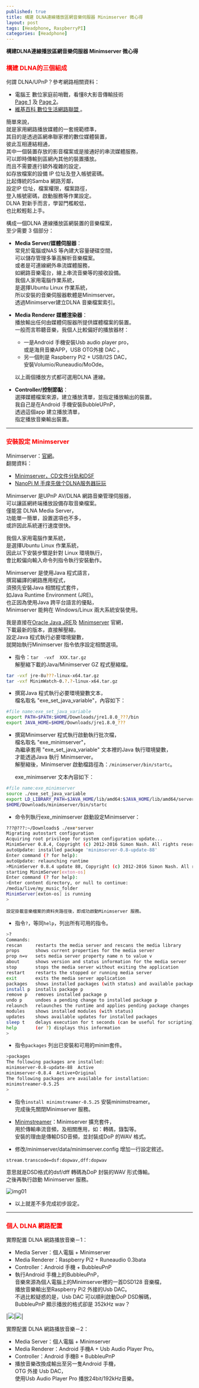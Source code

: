 ```yaml
---
published: true
title: 構建 DLNA連線播放區網音樂伺服器 Minimserver 微心得
layout: post
tags: [Headphone, RaspberryPI]
categories: [Headphone]
---
```


**構建DLNA連線播放區網音樂伺服器 Minimserver 微心得**   
    
### <font color="red">構建 DLNA的三個組成</font>    
    
何謂 DLNA/UPnP？參考網路相關資料：    

* 電腦王 數位家庭前哨戰，看懂8大影音傳輸技術    
   [Page 1][1] 及 [Page 2][2]。   
* [維基百科 數位生活網路聯盟 ][3]。   
        
簡單來說，    
就是家用網路播放媒體的一套規範標準，    
其目的是透過區網串聯家裡的數位媒體裝置，    
彼此互相連結相通，    
其中一個裝置存放的影音檔案或是接通好的串流媒體服務，    
可以即時傳輸到區網內其他的裝置播放。    
而且不需要進行額外複雜的設定，    
如存放檔案的設備 IP 位址及登入帳號密碼。    
比起傳統的Samba 網路芳鄰，    
設定IP 位址，檔案權限，檔案路徑，   
登入帳號密碼，啟動服務等作業設定。    
DLNA 對新手而言，學習門檻較低，   
也比較輕鬆上手。    

構成一個DLNA 連線播放區網裝置的音樂檔案，   
至少需要 3 個部分：   

* **Media Server/媒體伺服器**：   
   常見於電腦或NAS 等內建大容量硬碟空間，   
   可以儲存管理多筆高解析音樂檔案。   
   或者是可連線網外串流媒體服務，   
   如網路音樂電台，線上串流音樂等的接收設備。   
   我個人家用電腦作業系統，   
   是選擇Ubuntu Linux 作業系統，    
   所以安裝的音樂伺服器軟體是Minimserver。    
   透過Minimserver建立DLNA 音樂檔案索引。   
* **Media Renderer 媒體渲染器**：   
  播放輸出任何由媒體伺服器所提供媒體檔案的裝置。    
  一般而言聆聽音樂，我個人比較偏好的播放器材：    
  
   *  一是Android 手機安裝Usb audio player pro，    
      或是海貝音樂APP，USB OTG外接 DAC 。   
   *  另一個則是 Raspberry Pi2 + USB/I2S DAC，    
      安裝Volumio/Runeaudio/MoOde。   

    以上兩個播放方式都可選用DLNA 連線。   
* **Controller/控制節點**：   
  選擇媒體檔案來源，建立播放清單，並指定播放輸出的裝置。    
  我自己是在Android 手機安裝BubbleUPnP，    
  透過這個app 建立播放清單，    
  指定播放音樂輸出裝置。    

-----------------

### <font color="red">安裝設定 Minimserver</font>     

Minimserver：[官網][4]。    
翻閱資料：    

* [<span lang="zh-Hans">Minimserver，CD文件分轨和DSF</span>][5]   
* [<span lang="zh-Hans">NanoPi M 手痒先做个DLNA服务器玩玩</span>][8]    

Minimserver 是UPnP AV/DLNA 網路音樂管理伺服器，   
可以讓區網終端播放設備存取音樂檔案。    
僅能當 DLNA Media Server，    
功能單一簡單，設置選項也不多，    
或許因此系統運行速度很快。    

我個人家用電腦作業系統，    
是選擇Ubuntu Linux 作業系統，     
因此以下安裝步驟是針對 Linux 環境執行，   
會比較偏向輸入命令列指令執行安裝動作。    

Minimserver 是使用Java 程式語言，   
撰寫編譯的網路應用程式，    
須預先安裝Java 相關程式套件，   
如Java Runtime Environment (JRE)。    
也正因為使用Java 跨平台語言的優點，   
Minimserver 能夠在 Windows/Linux 兩大系統安裝使用。   

我是直接在[Oracle Java JRE][6]及 [Minimserver][7] 官網，    
下載最新的版本，直接解壓縮，    
設定Java 程式執行必要環境變數，   
就開始執行Minimserver 指令依序設定相關選項。    

* 指令：```tar  -vxf  XXX.tar.gz```   
  解壓縮下載的Java/Minimserver GZ 程式壓縮檔。    
  
```bash   
tar -vxf jre-8u???-linux-x64.tar.gz     
tar -vxf MinimWatch-0.?.?-linux-x64.tar.gz      
```
    
* 撰寫Java 程式執行必要環境變數文本，   
  檔名取名 "exe_set_java_variable"，內容如下：    

```bash     
#file name:exe_set_java_variable        
export PATH=$PATH:$HOME/Downloads/jre1.8.0_???/bin      
export JAVA_HOME=$HOME/Downloads/jre1.8.0_???       
```     
    
* 撰寫Minimserver 程式執行啟動執行批次檔，     
  檔名取名 "exe_minimserver"，    
  為繼承套用 "exe_set_java_variable" 文本裡的Java 執行環境變數，    
  才能透過Java 執行 Minimserver。   
  解壓縮後，Minimserver 啟動檔路徑為：```/minimserver/bin/startc```。   
  
  exe_minimserver 文本內容如下：    

```bash
#file name:exe_minimserver      
source ./exe_set_java_variable      
export LD_LIBRARY_PATH=$JAVA_HOME/lib/amd64:$JAVA_HOME/lib/amd64/server     
$HOME/Downloads/minimserver/bin/startc      
```
        
* 命令列執行exe_minimserver 啟動設定Minimserver：       

```bash
???@???:~/Downloads$ ./exe*server       
Migrating autostart configuration       
Acquiring root privilege for system configuration update...     
MinimServer 0.8.4, Copyright (c) 2012-2016 Simon Nash. All rights reserved.     
autoUpdate: installed package 'minimserver-0.8-update-88'       
Enter command (? for help):     
autoUpdate: relaunching runtime     
>MinimServer 0.8.4 update 88, Copyright (c) 2012-2016 Simon Nash. All rights reserved.      
starting MinimServer[exton-os]      
Enter command (? for help):     
>Enter content directory, or null to continue:      
/media/live/my_music_folder     
MinimServer[exton-os] is running        
>       
```
   
    設定掛載音樂檔案的資料夾路徑後，即成功啟動Minimserver 服務。    

* 指令```?```，等同```help```，列出所有可用的指令。

```bash
>?      
Commands:       
rescan     restarts the media server and rescans the media library      
props      shows current properties for the media server        
prop n=v   sets media server property name n to value v     
about      shows version and status information for the media server        
stop       stops the media server without exiting the application       
restart    restarts the stopped or running media server     
exit       exits the media server application       
packages   shows installed packages (with status) and available packages        
install p  installs package p       
remove p   removes installed package p      
undo p     undoes a pending change to installed package p       
relaunch   relaunches the runtime and applies pending package changes       
modules    shows installed modules (with status)        
updates    shows available updates for installed packages       
sleep t    delays execution for t seconds (can be useful for scripting)     
help       (or ?) displays this information     
>       
```

* 指令```packages``` 列出已安裝和可用的minim套件。      

```bash
>packages       
The following packages are installed:       
minimserver-0.8-update-88  Active       
minimserver-0.8.4  Active+Original      
The following packages are available for installation:      
minimstreamer-0.5.25        
>       
```

* 指令```install minimstreamer-0.5.25``` 安裝minimstreamer。        
  完成後先關閉Minimserver 服務。        

* [Minimstreamer][9]：Minimserver 擴充套件，        
  用於傳輸串流音頻，及相關應用，如：轉碼，錄製等。      
  安裝的理由是傳輸DSD音頻，並封裝成DoP 的WAV 格式。     

* 修改/minimserver/data/minimserver.config 增加一行設定敘述。
```
stream.transcode=dsf:dopwav,dff:dopwav
```

  意思就是DSD格式的dsf/dff 轉碼為DoP 封裝的WAV 形式傳輸。       
  之後再執行啟動 Minimserver 服務。     

  ![img01][img01]

* 以上就差不多完成初步設定。        

-----------------

### <font color="red">個人 DLNA 網路配置</font>         

實際配置 DLNA 網路播放音樂－1：       
    
* Media Server：個人電腦 + Minimserver      
* Media Renderer：Raspberry Pi2 + Runeaudio 0.3bata       
* Controller：Android 手機 + BubbleuPnP         
* 執行Android 手機上的BubbleuPnP，      
  音樂來源為個人電腦上的Minimserver裡的一首DSD128 音樂檔，      
  播放音樂輸出至Raspberry Pi2 外接的Usb DAC。       
  不過比較疑惑的是，Usb DAC 可以順利啟動DoP DSD解碼，       
  BubbleuPnP 顯示播放的格式卻是 352kHz wav？        

|[![][img22]][img21]|[![][img24]][img23]|

實際配置 DLNA 網路播放音樂－2：       

* Media Server：個人電腦 + Minimserver      
* Media Renderer：Android 手機A + Usb Audio Player Pro。        
* Controller：Android 手機B + BubbleuPnP        
* 播放音樂改換成輸出至另一隻Android 手機，      
  OTG 外接 Usb DAC，        
  使用Usb Audio Player Pro 播放24bit/192kHz音樂。       

[1]: http://www.techbang.com/posts/15545-digital-home-skirmish-read-8-a-v-transmission-technologies
[2]: http://www.techbang.com/posts/15545-digital-home-skirmish-read-8-a-v-transmission-technologies?page=2
[3]: https://zh.wikipedia.org/zh-tw/%E6%95%B8%E4%BD%8D%E7%94%9F%E6%B4%BB%E7%B6%B2%E8%B7%AF%E8%81%AF%E7%9B%9F
[4]: http://minimserver.com/
[5]: http://blog.sina.cn/dpool/blog/s/blog_5372b4a00102vp9o.html
[6]: http://www.oracle.com/technetwork/java/javase/downloads/jre8-downloads-2133155.html
[7]: http://minimserver.com/downloads/index.html
[8]: http://bbs.ickey.cn/community/forum.php?mod=viewthread&tid=63912
[9]: http://minimstreamer.com/userguide.html
[img01]: https://res.cloudinary.com/shengshampoo/image/upload/s--1U88ZnQM--/v1472898747/Screenshot_from_2016-09-03_15-53-261-fs8_r2k97w.png
[img21]: https://res.cloudinary.com/shengshampoo/image/upload/s--DaTX4HDk--/v1472899944/Screenshot_2016-09-03-08-42-311-fs8_jrfjld.png
[img22]: https://res.cloudinary.com/shengshampoo/image/upload/s--u2kO5Ip6--/v1472899944/Screenshot_2016-09-03-08-42-312-fs8_e51or4.png
[img23]: https://res.cloudinary.com/shengshampoo/image/upload/s--c_eEPOh9--/v1472899445/Screenshot_2016-09-03-08-44-151-fs8_tjllp0.png
[img24]: https://res.cloudinary.com/shengshampoo/image/upload/s--mh_SgiiX--/v1472899444/Screenshot_2016-09-03-08-44-152-fs8_dbcgnh.png
